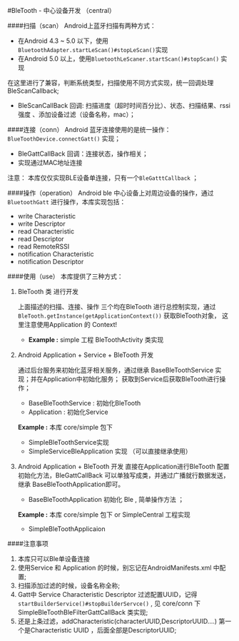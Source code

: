 #BleTooth - 中心设备开发 （central）

####扫描（scan）
 Android上蓝牙扫描有两种方式：
 * 在Android 4.3 ~ 5.0 以下，使用`BluetoothAdapter.startLeScan()#stopLeScan()`实现
 * 在Android 5.0 以上，使用`BluetoothLeScaner.startScan()#stopScan()` 实现

 在这里进行了兼容，判断系统类型，扫描使用不同方式实现，统一回调处理BleScanCallback;

 * BleScanCallBack 回调: 扫描进度（超时时间百分比）、状态、扫描结果、rssi 强度 、添加设备过滤（设备名称，mac）；

####连接（conn）
 Android 蓝牙连接使用的是统一操作：`BlueToothDevice.connectGatt()` 实现；
 * BleGattCallBack 回调：连接状态，操作相关；
 * 实现通过MAC地址连接

 注意： 本库仅仅实现BLE设备单连接，只有一个`BleGatttCallback` ；

####操作（operation）
 Android ble 中心设备上对周边设备的操作，通过`BluetoothGatt` 进行操作，本库实现包括：
 * write Characteristic
 * write Descriptor
 * read Characteristic
 * read Descriptor
 * read RemoteRSSI
 * notification Characteristic
 * notification Descriptor

####使用（use）
 本库提供了三种方式：
 1. BleTooth 类 进行开发

     上面描述的扫描、连接、操作 三个均在BleTooth 进行总控制实现，通过 `BleTooth.getInstance(getApplicationContext())` 获取BleTooth对象，
   这里注意使用Application 的 Context!
    * **Example :** simple 工程 BleToothActivity 类实现

 2. Android Application + Service + BleTooth 开发

    通过后台服务来初始化蓝牙相关服务，通过继承 BaseBleToothService 实现；并在Application中初始化服务；
    获取到Service后获取BleTooth进行操作；
    * BaseBleToothService : 初始化BleTooth
    * Application  : 初始化Service

    **Example :** 本库 core/simple 包下
    *  SimpleBleToothService实现
    *  SimpleServiceBleApplication 实现 （可以直接继承使用）

 3. Android Application + BleTooth 开发
    直接在Application进行BleTooth 配置初始化方法，BleGattCallBack 可以单独写成类，并通过广播就行数据发送，
    继承 BaseBleToothApplication即可。
    * BaseBleToothApplication 初始化 Ble , 简单操作方法 ；

    **Example :** 本库 core/simple 包下 or SimpleCentral 工程实现
    * SimpleBleToothApplicaion

####注意事项
 1. 本库只可以Ble单设备连接
 2. 使用Service 和 Application 的时候，别忘记在AndroidManifests.xml 中配置;
 3. 扫描添加过滤的时候，设备名称全称;
 4. Gatt中 Service Characteristic Descriptor 过滤配置UUID，记得`startBuilderService()#stopBuilderServce()` , 见
 core/conn 下 SimpleBleToothBleFilterGattCallBack 类实现;
 5. 还是上条过滤，addCharacteristic(characterUUID,DescriptorUUID....) 第一个是Characteristic UUID ，后面全部是DescriptorUUID;




